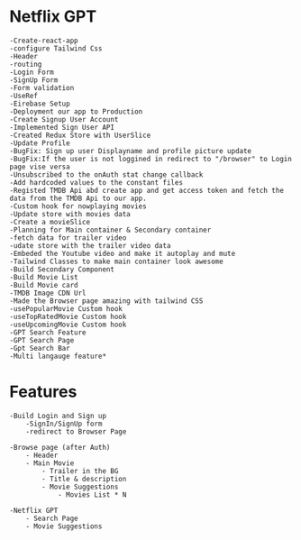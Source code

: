 # Netflix GPT

    -Create-react-app
    -configure Tailwind Css
    -Header
    -routing
    -Login Form
    -SignUp Form
    -Form validation
    -UseRef
    -Eirebase Setup
    -Deployment our app to Production
    -Create Signup User Account
    -Implemented Sign User API
    -Created Redux Store with UserSlice
    -Update Profile
    -BugFix: Sign up user Displayname and profile picture update
    -BugFix:If the user is not loggined in redirect to "/browser" to Login page vise versa
    -Unsubscribed to the onAuth stat change callback
    -Add hardcoded values to the constant files
    -Registed TMDB Api abd create app and get access token and fetch the data from the TMDB Api to our app.
    -Custom hook for nowplaying movies
    -Update store with movies data
    -Create a movieSlice
    -Planning for Main container & Secondary container
    -fetch data for trailer video
    -udate store with the trailer video data
    -Embeded the Youtube video and make it autoplay and mute
    -Tailwind Classes to make main container look awesome
    -Build Secondary Component
    -Build Movie List
    -Build Movie card
    -TMDB Image CDN Url
    -Made the Browser page amazing with tailwind CSS
    -usePopularMovie Custom hook
    -useTopRatedMovie Custom hook
    -useUpcomingMovie Custom hook
    -GPT Search Feature
    -GPT Search Page
    -Gpt Search Bar
    -Multi langauge feature*

# Features

    -Build Login and Sign up
        -SignIn/SignUp form
        -redirect to Browser Page

    -Browse page (after Auth)
        - Header
        - Main Movie
            - Trailer in the BG
            - Title & description
            - Movie Suggestions
                - Movies List * N

    -Netflix GPT
        - Search Page
        - Movie Suggestions
